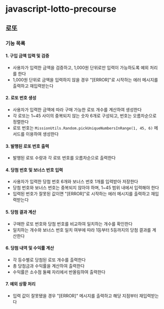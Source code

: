 # javascript-lotto-precourse
## 로또
### 기능 목록

#### 1. 구입 금액 입력 및 검증
- 사용자가 입력한 금액을 검증하고, 1,000원 단위로만 입력이 가능하도록 예외 처리를 한다
- 1,000원 단위로 금액을 입력하지 않을 경우 "[ERROR]"로 시작하는 에러 메시지를 출력하고 재입력받는다

#### 2. 로또 번호 생성
- 사용자가 입력한 금액에 따라 구매 가능한 로또 개수를 계산하여 생성한다
- 각 로또는 1~45 사이의 중복되지 않는 숫자 6개로 구성되고, 번호는 오름차순으로 정렬한다
- 로또 번호는 `MissionUtils.Random.pickUniqueNumbersInRange(1, 45, 6)` 메서드를 이용하여 생성한다

#### 3. 발행된 로또 번호 출력
- 발행된 로또 수량과 각 로또 번호를 오름차순으로 출력한다

#### 4. 당첨 번호 및 보너스 번호 입력
- 사용자가 입력한 당첨 번호 6개와 보너스 번호 1개를 입력받아 저장한다
- 당첨 번호와 보너스 번호는 중복되지 않아야 하며, 1~45 범위 내에서 입력해야 한다
- 입력된 번호가 잘못된 값이면 "[ERROR]"로 시작하는 에러 메시지를 출력하고 재입력받는다

#### 5. 당첨 결과 계산
- 구매한 로또 번호와 당첨 번호를 비교하여 일치하는 개수를 확인한다
- 일치하는 개수와 보너스 번호 일치 여부에 따라 1등부터 5등까지의 당첨 결과를 계산한다

#### 6. 당첨 내역 및 수익률 계산
- 각 등수별로 당첨된 로또 개수를 출력한다
- 총 당첨금과 수익률을 계산하여 출력한다
- 수익률은 소수점 둘째 자리에서 반올림하여 출력한다

#### 7. 예외 상황 처리
- 입력 값이 잘못됐을 경우 "[ERROR]" 메시지를 출력하고 해당 지점부터 재입력받는다

